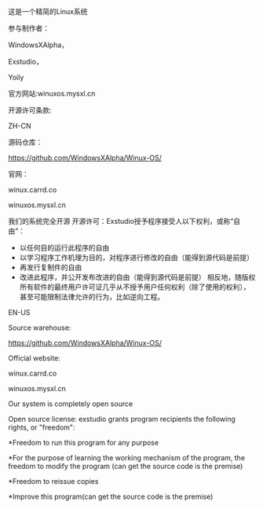 这是一个精简的Linux系统

参与制作者：

WindowsXAlpha，

Exstudio，

Yoily

官方网站:winuxos.mysxl.cn

开源许可条款:

ZH-CN

源码仓库：

https://github.com/WindowsXAlpha/Winux-OS/

官网：

winux.carrd.co

winuxos.mysxl.cn

我们的系统完全开源
开源许可：Exstudio授予程序接受人以下权利，或称“自由”：
* 以任何目的运行此程序的自由
* 以学习程序工作机理为目的，对程序进行修改的自由（能得到源代码是前提）
* 再发行复制件的自由
* 改进此程序，并公开发布改进的自由（能得到源代码是前提）
相反地，随版权所有软件的最终用户许可证几乎从不授予用户任何权利（除了使用的权利），甚至可能限制法律允许的行为，比如逆向工程。

EN-US

Source warehouse:

https://github.com/WindowsXAlpha/Winux-OS/

Official website:

winux.carrd.co

winuxos.mysxl.cn

Our system is completely open source

Open source license: exstudio grants program recipients the following rights, or "freedom":

*Freedom to run this program for any purpose

*For the purpose of learning the working mechanism of the program, the freedom to modify the program (can get the source code is the premise)

*Freedom to reissue copies

*Improve this program(can get the source code is the premise)
